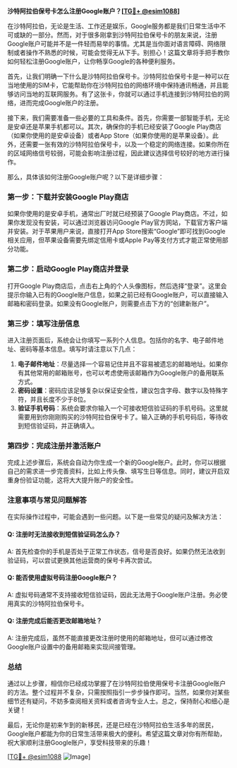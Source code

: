 **沙特阿拉伯保号卡怎么注册Google账户？[[TG💪+ @esim1088](https://t.me/s/esim1088)]**

在沙特阿拉伯，无论是生活、工作还是娱乐，Google服务都是我们日常生活中不可或缺的一部分。然而，对于很多刚拿到沙特阿拉伯保号卡的朋友来说，注册Google账户可能并不是一件轻而易举的事情。尤其是当你面对语言障碍、网络限制或者操作不熟悉的时候，可能会觉得无从下手。别担心！这篇文章将手把手教你如何轻松注册Google账户，让你畅享Google的各种便利服务。

首先，让我们明确一下什么是沙特阿拉伯保号卡。沙特阿拉伯保号卡是一种可以在当地使用的SIM卡，它能帮助你在沙特阿拉伯的网络环境中保持通讯畅通，并且能够访问当地的互联网服务。有了这张卡，你就可以通过手机连接到沙特阿拉伯的网络，进而完成Google账户的注册。

接下来，我们需要准备一些必要的工具和条件。首先，你需要一部智能手机，无论是安卓还是苹果手机都可以。其次，确保你的手机已经安装了Google Play商店（如果你使用的是安卓设备）或者App Store（如果你使用的是苹果设备）。此外，还需要一张有效的沙特阿拉伯保号卡，以及一个稳定的网络连接。如果你所在的区域网络信号较弱，可能会影响注册过程，因此建议选择信号较好的地方进行操作。

那么，具体该如何注册Google账户呢？以下是详细步骤：

### 第一步：下载并安装Google Play商店

如果你使用的是安卓手机，通常出厂时就已经预装了Google Play商店。不过，如果你发现没有安装，可以通过浏览器访问Google Play官方网站，下载官方客户端并安装。对于苹果用户来说，直接打开App Store搜索“Google”即可找到Google相关应用，但苹果设备需要先绑定信用卡或Apple Pay等支付方式才能正常使用部分功能。

### 第二步：启动Google Play商店并登录

打开Google Play商店后，点击右上角的个人头像图标，然后选择“登录”。这里会提示你输入已有的Google账户信息，如果之前已经有Google账户，可以直接输入邮箱和密码登录。如果没有Google账户，则需要点击下方的“创建新账户”。

### 第三步：填写注册信息

进入注册页面后，系统会让你填写一系列个人信息。包括你的名字、电子邮件地址、密码等基本信息。填写时请注意以下几点：

1. **电子邮件地址**：尽量选择一个容易记住并且不容易被遗忘的邮箱地址。如果你有其他常用的邮箱账号，也可以考虑使用该邮箱作为Google账户的备用联系方式。
2. **密码设置**：密码应该足够复杂以保证安全性，建议包含字母、数字以及特殊字符，并且长度不少于8位。
3. **验证手机号码**：系统会要求你输入一个可接收短信验证码的手机号码。这里就需要用到你刚刚购买的沙特阿拉伯保号卡了。输入正确的手机号码后，等待收到短信验证码，并正确填入。

### 第四步：完成注册并激活账户

完成上述步骤后，系统会自动为你生成一个新的Google账户。此时，你可以根据自己的需求进一步完善资料，比如上传头像、填写生日等信息。同时，建议开启双重身份验证功能，这将大大提升账户的安全性。

### 注意事项与常见问题解答

在实际操作过程中，可能会遇到一些问题。以下是一些常见的疑问及解决方法：

#### Q: 注册时无法接收到短信验证码怎么办？
A: 首先检查你的手机是否处于正常工作状态，信号是否良好。如果仍然无法收到验证码，可以尝试更换其他运营商的保号卡再次尝试。

#### Q: 能否使用虚拟号码注册Google账户？
A: 虚拟号码通常不支持接收短信验证码，因此无法用于Google账户注册。务必使用真实的沙特阿拉伯保号卡。

#### Q: 注册完成后能否更改邮箱地址？
A: 注册完成后，虽然不能直接更改注册时使用的邮箱地址，但可以通过修改Google账户设置中的备用邮箱来实现间接管理。

### 总结

通过以上步骤，相信你已经成功掌握了在沙特阿拉伯使用保号卡注册Google账户的方法。整个过程并不复杂，只需按照指引一步步操作即可。当然，如果你对某些细节还有疑问，不妨多查阅相关资料或者咨询专业人士。总之，保持耐心和细心是关键！

最后，无论你是初来乍到的新移民，还是已经在沙特阿拉伯生活多年的居民，Google账户都能为你的日常生活带来极大的便利。希望这篇文章对你有所帮助，祝大家顺利注册Google账户，享受科技带来的乐趣！

[[TG💪+ @esim1088](https://t.me/s/esim1088) ![Image](https://i.postimg.cc/4NQfJmqS/Snipaste-2025-05-13-00-14-12.png)]